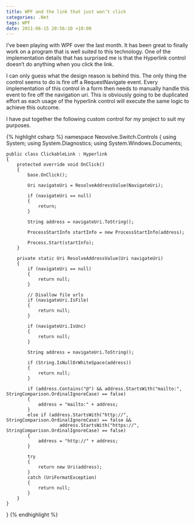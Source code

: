 ```yaml
---
title: WPF and the link that just won’t click
categories: .Net
tags: WPF
date: 2011-06-15 20:56:10 +10:00
---
```


I’ve been playing with WPF over the last month. It has been great to finally work on a program that is well suited to this technology. One of the implementation details that has surprised me is that the Hyperlink control doesn’t do anything when you click the link.

I can only guess what the design reason is behind this. The only thing the control seems to do is fire off a RequestNavigate event. Every implementation of this control in a form then needs to manually handle this event to fire off the navigation uri. This is obviously going to be duplicated effort as each usage of the hyperlink control will execute the same logic to achieve this outcome.

I have put together the following custom control for my project to suit my purposes.

<!--more-->

{% highlight csharp %}
namespace Neovolve.Switch.Controls
{
    using System;
    using System.Diagnostics;
    using System.Windows.Documents;
    
    public class ClickableLink : Hyperlink
    {
        protected override void OnClick()
        {
            base.OnClick();
    
            Uri navigateUri = ResolveAddressValue(NavigateUri);
    
            if (navigateUri == null)
            {
                return;
            }
    
            String address = navigateUri.ToString();
    
            ProcessStartInfo startInfo = new ProcessStartInfo(address);
                
            Process.Start(startInfo);
        }
            
        private static Uri ResolveAddressValue(Uri navigateUri)
        {
            if (navigateUri == null)
            {
                return null;
            }
    
            // Disallow file urls
            if (navigateUri.IsFile)
            {
                return null;
            }
    
            if (navigateUri.IsUnc)
            {
                return null;
            }
    
            String address = navigateUri.ToString();
    
            if (String.IsNullOrWhiteSpace(address))
            {
                return null;
            }
    
            if (address.Contains("@") && address.StartsWith("mailto:", StringComparison.OrdinalIgnoreCase) == false)
            {
                address = "mailto:" + address;
            }
            else if (address.StartsWith("http://", StringComparison.OrdinalIgnoreCase) == false &&
                        address.StartsWith("https://", StringComparison.OrdinalIgnoreCase) == false)
            {
                address = "http://" + address;
            }
    
            try
            {
                return new Uri(address);
            }
            catch (UriFormatException)
            {
                return null;
            }
        }
    }
}
{% endhighlight %}



